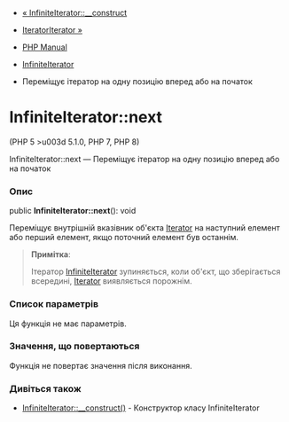 - [« InfiniteIterator::\_\_construct](infiniteiterator.construct.md)
- [IteratorIterator »](class.iteratoriterator.md)

- [PHP Manual](index.md)
- [InfiniteIterator](class.infiniteiterator.md)
- Переміщує ітератор на одну позицію вперед або на початок

# InfiniteIterator::next

(PHP 5 \>u003d 5.1.0, PHP 7, PHP 8)

InfiniteIterator::next — Переміщує ітератор на одну позицію вперед або
на початок

### Опис

public **InfiniteIterator::next**(): void

Переміщує внутрішній вказівник об'єкта [Iterator](class.iterator.md)
на наступний елемент або перший елемент, якщо поточний елемент був
останнім.

> **Примітка**:
>
> Ітератор [InfiniteIterator](class.infiniteiterator.md)
> зупиняється, коли об'єкт, що зберігається всередині,
> [Iterator](class.iterator.md) виявляється порожнім.

### Список параметрів

Ця функція не має параметрів.

### Значення, що повертаються

Функція не повертає значення після виконання.

### Дивіться також

- [InfiniteIterator::\_\_construct()](infiniteiterator.construct.md) -
Конструктор класу InfiniteIterator
